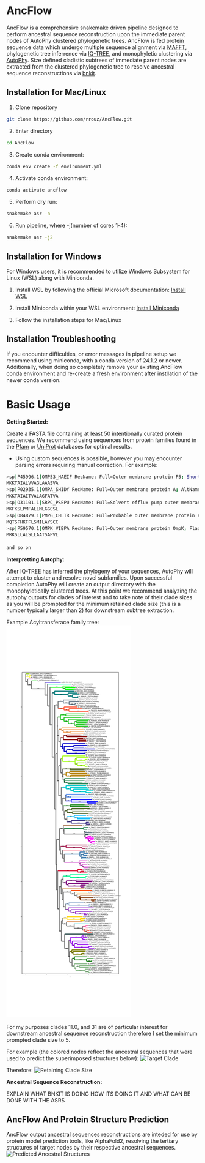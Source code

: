 # AncFlow
AncFlow is a comprehensive snakemake driven pipeline designed to perform ancestral sequence reconstruction upon the immediate parent nodes of AutoPhy clustered phylogenetic trees. AncFlow is fed protein sequence data which undergo multiple sequence alignment via [MAFFT](https://github.com/GSLBiotech/mafft), phylogenetic tree inferrence via [IQ-TREE](https://github.com/iqtree/iqtree2), and monophyletic clustering via [AutoPhy](https://github.com/aortizsax/autophy). Size defined cladistic subtrees of immediate parent nodes are extracted from the clustered phylogenetic tree to resolve ancestral sequence reconstructions via [bnkit](https://github.com/bodenlab/bnkit).

## Installation for Mac/Linux
1. Clone repository
```bash
git clone https://github.com/rrouz/AncFlow.git
```

2. Enter directory
```bash
cd AncFlow
```

3. Create conda environment:
```bash
conda env create -f environment.yml
```

4. Activate conda environment:
```bash
conda activate ancflow
```

5. Perform dry run:
```bash
snakemake asr -n
```

6. Run pipeline, where -j(number of cores 1-4):
```bash
snakemake asr -j2
```

## Installation for Windows
For Windows users, it is recommended to utilize Windows Subsystem for Linux (WSL) along with Miniconda. 


1. Install WSL by following the official Microsoft documentation: [Install WSL](https://docs.microsoft.com/en-us/windows/wsl/install)

2. Install Miniconda within your WSL environment: [Install Miniconda](https://conda.io/projects/conda/en/latest/user-guide/install/windows.html)

3. Follow the installation steps for Mac/Linux


## Installation Troubleshooting
If you encounter difficulties, or error messages in pipeline setup we recommend using miniconda, with a conda version of 24.1.2 or newer. Additionally, when doing so completely remove your existing AncFlow conda environment and re-create a fresh environment after instllation of the newer conda version. 

# Basic Usage

**Getting Started:**

Create a FASTA file containing at least 50 intentionally curated protein sequences. We recommend using sequences from protein families found in the [Pfam](https://pubmed.ncbi.nlm.nih.gov/26673716/) or [UniProt](https://www.uniprot.org/) databases for optimal results.
* Using custom sequences is possible, however you may encounter parsing errors requiring manual correction.
For example:
```bash
>sp|P45996.1|OMP53_HAEIF RecName: Full=Outer membrane protein P5; Short=OMP P5; AltName: Full=Fimbrin; AltName: Full=Outer membrane porin A; AltName: Full=Outer membrane protein A; Flags: Precursor
MKKTAIALVVAGLAAASVA
>sp|P02935.1|OMPA_SHIDY RecName: Full=Outer membrane protein A; AltName: Full=Outer membrane porin A; Flags: Precursor
MKKTAIAITVALAGFATVA
>sp|O31101.1|SRPC_PSEPU RecName: Full=Solvent efflux pump outer membrane protein SrpC; Flags: Precursor
MKFKSLPMFALLMLGGCSL
>sp|O84879.1|PMPG_CHLTR RecName: Full=Probable outer membrane protein PmpG; AltName: Full=Polymorphic membrane protein G; Flags: Precursor
MQTSFHKFFLSMILAYSCC
>sp|P59570.1|OMPK_VIBPA RecName: Full=Outer membrane protein OmpK; Flags: Precursor
MRKSLLALSLLAATSAPVL

and so on
```

**Interpretting Autophy:**

After IQ-TREE has inferred the phylogeny of your sequences, AutoPhy will attempt to cluster and resolve novel subfamilies. Upon successful completion AutoPhy will create an output directory with the monophyletically clustered trees. At this point we recommend analyzing the autophy outputs for clades of interest and to take note of their clade sizes as you will be prompted for the minimum retained clade size (this is a number typically larger than 2) for downstream subtree extraction.  

Example Acyltransferace family tree: 
![Acyltransferace Sample Tree](https://github.com/rrouz/AncFlow/blob/main/sample_runs/acyltransferaces/output/2024-02-16_3_EMClust_monophyleticautophy_precomputed_coloredtree.svg)

For my purposes clades 11.0, and 31 are of particular interest for downstream ancestral sequence reconstruction therefore I set the minimum prompted clade size to 5.

For example (the colored nodes reflect the ancestral sequences that were used to predict the superimposed structures below):
![Target Clade](https://i.imgur.com/lMhZzpf.jpeg)

Therefore:
![Retaining Clade Size](https://i.imgur.com/nOqLOMT.jpeg)

**Ancestral Sequence Reconstruction:**

EXPLAIN WHAT BNKIT IS DOING HOW ITS DOING IT AND WHAT CAN BE DONE WITH THE ASRS


## AncFlow And Protein Structure Prediction
AncFlow output ancestral sequences reconstructions are inteded for use by protein model prediction tools, like AlphaFold2, resolving the tertiary  structures of target nodes by their respective ancestral sequences.
![Predicted Ancestral Structures](https://media.giphy.com/media/v1.Y2lkPTc5MGI3NjExNzQ1dnlhNGlwaWRnZ2EzajR0c2cwNnEwN3JsYmc0MTU5dTV2eDUzaSZlcD12MV9pbnRlcm5hbF9naWZfYnlfaWQmY3Q9Zw/LFf30BXqYICQtcy9DX/giphy-downsized-large.gif)



